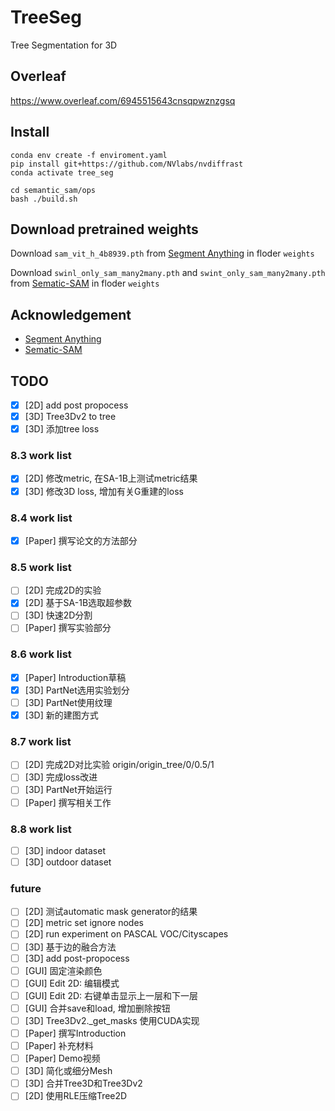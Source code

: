 # TreeSeg

Tree Segmentation for 3D

## Overleaf

https://www.overleaf.com/6945515643cnsqpwznzgsq

## Install

```shell
conda env create -f enviroment.yaml
pip install git+https://github.com/NVlabs/nvdiffrast
conda activate tree_seg

cd semantic_sam/ops
bash ./build.sh
```

## Download pretrained weights

Download `sam_vit_h_4b8939.pth` from [Segment Anything](https://github.com/facebookresearch/segment-anything) in floder `weights`

Download `swinl_only_sam_many2many.pth` and `swint_only_sam_many2many.pth` from  [Sematic-SAM](https://github.com/UX-Decoder/Semantic-SAM/tree/main) in floder `weights`

## Acknowledgement

- [Segment Anything](https://github.com/facebookresearch/segment-anything)
- [Sematic-SAM](https://github.com/UX-Decoder/Semantic-SAM/tree/main)

## TODO

- [x] [2D] add post propocess
- [x] [3D] Tree3Dv2 to tree
- [x] [3D] 添加tree loss

### 8.3 work list 
- [x] [2D] 修改metric, 在SA-1B上测试metric结果
- [x] [3D] 修改3D loss, 增加有关G重建的loss

### 8.4 work list
- [x] [Paper] 撰写论文的方法部分

### 8.5 work list
- [ ] [2D] 完成2D的实验
- [x] [2D] 基于SA-1B选取超参数
- [ ] [3D] 快速2D分割
- [ ] [Paper] 撰写实验部分
### 8.6 work list
- [x] [Paper] Introduction草稿
- [x] [3D] PartNet选用实验划分
- [ ] [3D] PartNet使用纹理
- [x] [3D] 新的建图方式

### 8.7 work list
- [ ] [2D] 完成2D对比实验 origin/origin_tree/0/0.5/1
- [ ] [3D] 完成loss改进
- [ ] [3D] PartNet开始运行
- [ ] [Paper] 撰写相关工作

### 8.8 work list
- [ ] [3D] indoor dataset
- [ ] [3D] outdoor dataset

### future
- [ ] [2D] 测试automatic mask generator的结果
- [ ] [2D] metric set ignore nodes
- [ ] [2D] run experiment on PASCAL VOC/Cityscapes
- [ ] [3D] 基于边的融合方法
- [ ] [3D] add post-propocess
- [ ] [GUI] 固定渲染颜色
- [ ] [GUI] Edit 2D: 编辑模式
- [ ] [GUI] Edit 2D: 右键单击显示上一层和下一层
- [ ] [GUI] 合并save和load, 增加删除按钮
- [ ] [3D] Tree3Dv2._get_masks 使用CUDA实现
- [ ] [Paper] 撰写Introduction
- [ ] [Paper] 补充材料
- [ ] [Paper] Demo视频
- [ ] [3D] 简化或细分Mesh
- [ ] [3D] 合并Tree3D和Tree3Dv2
- [ ] [2D] 使用RLE压缩Tree2D